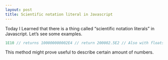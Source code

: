 ```yaml
---
layout: post
title: Scientific notation literal in Javascript
---
```

Today I Learned that there is a thing called “scientific notation literals” in Javascript. Let’s see some examples.

```javascript
1E10 // returns 100000000002E4 // return 200002.5E2 // Also with floats! returns 250
```

This method might prove useful to describe certain amount of numbers.
